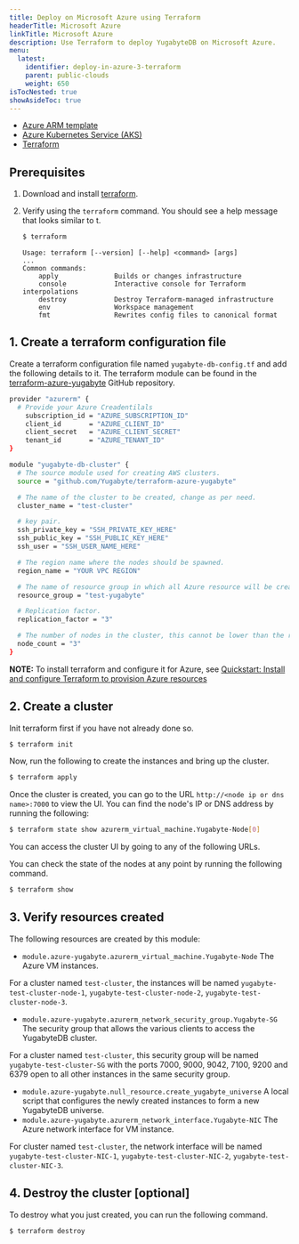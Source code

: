 ```yaml
---
title: Deploy on Microsoft Azure using Terraform
headerTitle: Microsoft Azure
linkTitle: Microsoft Azure
description: Use Terraform to deploy YugabyteDB on Microsoft Azure.
menu:
  latest:
    identifier: deploy-in-azure-3-terraform
    parent: public-clouds
    weight: 650
isTocNested: true
showAsideToc: true
---
```


<ul class="nav nav-tabs-alt nav-tabs-yb">
  <li >
    <a href="/latest/deploy/public-clouds/azure/azure-arm" class="nav-link">
      <i class="icon-shell"></i>
      Azure ARM template
    </a>
  </li>
  <li >
    <a href="/latest/deploy/public-clouds/azure/aks" class="nav-link">
      <i class="fas fa-cubes" aria-hidden="true"></i>
      Azure Kubernetes Service (AKS)
    </a>
  </li>
  <li>
    <a href="/latest/deploy/public-clouds/azure/terraform" class="nav-link active">
      <i class="icon-shell"></i>
      Terraform
    </a>
  </li>
</ul>

## Prerequisites

1. Download and install [terraform](https://www.terraform.io/downloads.html).

2. Verify using the `terraform` command. You should see a help message that looks similar to t.

    ```sh
    $ terraform
    ```
    
    ```
    Usage: terraform [--version] [--help] <command> [args]
    ...
    Common commands:
        apply              Builds or changes infrastructure
        console            Interactive console for Terraform interpolations
        destroy            Destroy Terraform-managed infrastructure
        env                Workspace management
        fmt                Rewrites config files to canonical format
    ```

## 1. Create a terraform configuration file

Create a terraform configuration file named `yugabyte-db-config.tf` and add the following details to it. The terraform module can be found in the [terraform-azure-yugabyte](https://github.com/yugabyte/terraform-azure-yugabyte) GitHub repository.

```sh
provider "azurerm" {
  # Provide your Azure Creadentilals 
    subscription_id = "AZURE_SUBSCRIPTION_ID"
    client_id       = "AZURE_CLIENT_ID"
    client_secret   = "AZURE_CLIENT_SECRET"
    tenant_id       = "AZURE_TENANT_ID"
}

module "yugabyte-db-cluster" {
  # The source module used for creating AWS clusters.
  source = "github.com/Yugabyte/terraform-azure-yugabyte"

  # The name of the cluster to be created, change as per need.
  cluster_name = "test-cluster"

  # key pair.
  ssh_private_key = "SSH_PRIVATE_KEY_HERE"
  ssh_public_key = "SSH_PUBLIC_KEY_HERE"
  ssh_user = "SSH_USER_NAME_HERE"

  # The region name where the nodes should be spawned.
  region_name = "YOUR VPC REGION"

  # The name of resource group in which all Azure resource will be created. 
  resource_group = "test-yugabyte"

  # Replication factor.
  replication_factor = "3"

  # The number of nodes in the cluster, this cannot be lower than the replication factor.
  node_count = "3"
}
```

**NOTE:** To install terraform and configure it for Azure, see [Quickstart: Install and configure Terraform to provision Azure resources](https://docs.microsoft.com/en-gb/azure/virtual-machines/linux/terraform-install-configure)

## 2. Create a cluster

Init terraform first if you have not already done so.

```sh
$ terraform init
```

Now, run the following to create the instances and bring up the cluster.

```sh
$ terraform apply
```

Once the cluster is created, you can go to the URL `http://<node ip or dns name>:7000` to view the UI. You can find the node's IP or DNS address by running the following:

```sh
$ terraform state show azurerm_virtual_machine.Yugabyte-Node[0]
```

You can access the cluster UI by going to any of the following URLs.

You can check the state of the nodes at any point by running the following command.

```sh
$ terraform show
```

## 3. Verify resources created

The following resources are created by this module:

- `module.azure-yugabyte.azurerm_virtual_machine.Yugabyte-Node` The Azure VM instances.

For a cluster named `test-cluster`, the instances will be named `yugabyte-test-cluster-node-1`, `yugabyte-test-cluster-node-2`, `yugabyte-test-cluster-node-3`.

- `module.azure-yugabyte.azurerm_network_security_group.Yugabyte-SG` The security group that allows the various clients to access the YugabyteDB cluster.

For a cluster named `test-cluster`, this security group will be named `yugabyte-test-cluster-SG` with the ports 7000, 9000, 9042, 7100, 9200 and 6379 open to all other instances in the same security group.

- `module.azure-yugabyte.null_resource.create_yugabyte_universe` A local script that configures the newly created instances to form a new YugabyteDB universe.
- `module.azure-yugabyte.azurerm_network_interface.Yugabyte-NIC` The Azure network interface for VM instance.
  
For cluster named `test-cluster`, the network interface will be named `yugabyte-test-cluster-NIC-1`, `yugabyte-test-cluster-NIC-2`, `yugabyte-test-cluster-NIC-3`.

## 4. Destroy the cluster [optional]

To destroy what you just created, you can run the following command.

```sh
$ terraform destroy
```
